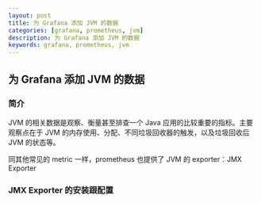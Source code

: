 ```yaml
---
layout: post  
title: 为 Grafana 添加 JVM 的数据  
categories: [grafana, prometheus, jvm]  
description: 为 Grafana 添加 JVM 的数据  
keywords: grafana, prometheus, jvm  
---
```


## 为 Grafana 添加 JVM 的数据

### 简介

JVM 的相关数据是观察、衡量甚至排查一个 Java 应用的比较重要的指标。主要观察点在于 JVM 的内存使用、分配、不同垃圾回收器的触发，以及垃圾回收后 JVM 的状态等。

同其他常见的 metric 一样，prometheus 也提供了 JVM 的 exporter：JMX Exporter

### JMX Exporter 的安装跟配置

